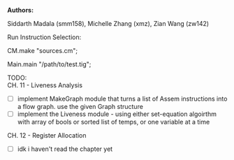 **Authors:**

Siddarth Madala (smm158), Michelle Zhang (xmz), Zian Wang (zw142) 

Run Instruction Selection:

CM.make "sources.cm";

Main.main "/path/to/test.tig";

TODO:  
CH. 11 - Liveness Analysis
- [ ] implement MakeGraph module that turns a list of Assem instructions into a flow graph. use the given Graph structure
- [ ] implement the Liveness module - using either set-equation algoirthm with array of bools or sorted list of temps, or one variable at a time

CH. 12 - Register Allocation
- [ ] idk i haven't read the chapter yet 